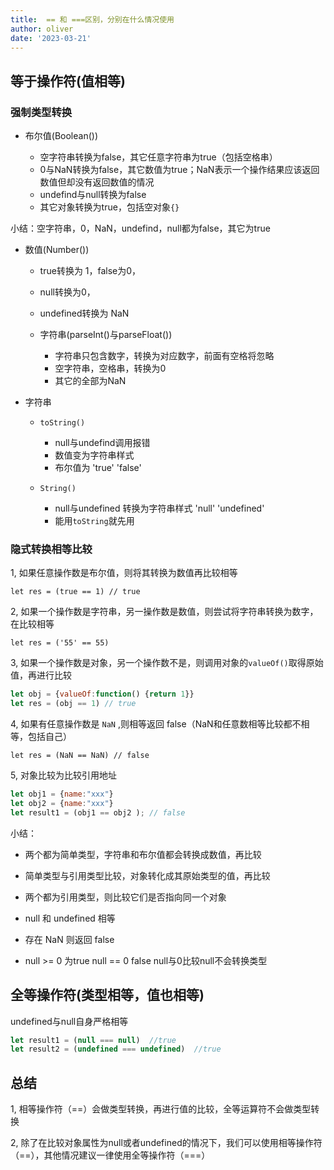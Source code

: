 ```yaml
---
title:  == 和 ===区别，分别在什么情况使用
author: oliver
date: '2023-03-21'
---
```


## 等于操作符(值相等)

### 强制类型转换

- 布尔值(Boolean())
  
  - 空字符串转换为false，其它任意字符串为true（包括空格串）
  - 0与NaN转换为false，其它数值为true；NaN表示一个操作结果应该返回数值但却没有返回数值的情况
  - undefind与null转换为false
  - 其它对象转换为true，包括空对象`{}`

小结：空字符串，0，NaN，undefind，null都为false，其它为true

- 数值(Number())
  
  - true转换为 1，false为0，
  - null转换为0，
  - undefined转换为 NaN
  - 字符串(parseInt()与parseFloat())
  
    - 字符串只包含数字，转换为对应数字，前面有空格将忽略
    - 空字符串，空格串，转换为0
    - 其它的全部为NaN
- 字符串

  - `toString()`
  
    - null与undefind调用报错
    - 数值变为字符串样式
    - 布尔值为 'true' 'false'
  
  - `String()`

    - null与undefined 转换为字符串样式 'null' 'undefined'
    - 能用`toString`就先用

### 隐式转换相等比较

1, 如果任意操作数是布尔值，则将其转换为数值再比较相等

`let res = (true == 1) // true`

2, 如果一个操作数是字符串，另一操作数是数值，则尝试将字符串转换为数字，在比较相等

`let res = ('55' == 55)`

3, 如果一个操作数是对象，另一个操作数不是，则调用对象的`valueOf()`取得原始值，再进行比较

```js
let obj = {valueOf:function() {return 1}}
let res = (obj == 1) // true
```

4, 如果有任意操作数是 `NaN` ,则相等返回 false（NaN和任意数相等比较都不相等，包括自己）

`let res = (NaN == NaN) // false`

5, 对象比较为比较引用地址

```js
let obj1 = {name:"xxx"}
let obj2 = {name:"xxx"}
let result1 = (obj1 == obj2 ); // false
```

小结：

- 两个都为简单类型，字符串和布尔值都会转换成数值，再比较

- 简单类型与引用类型比较，对象转化成其原始类型的值，再比较

- 两个都为引用类型，则比较它们是否指向同一个对象

- null 和 undefined 相等

- 存在 NaN 则返回 false

- null >= 0 为true null == 0 false null与0比较null不会转换类型

## 全等操作符(类型相等，值也相等)

undefined与null自身严格相等

```js
let result1 = (null === null)  //true
let result2 = (undefined === undefined)  //true
```

## 总结

1, 相等操作符（==）会做类型转换，再进行值的比较，全等运算符不会做类型转换

2, 除了在比较对象属性为null或者undefined的情况下，我们可以使用相等操作符（==），其他情况建议一律使用全等操作符（===）
